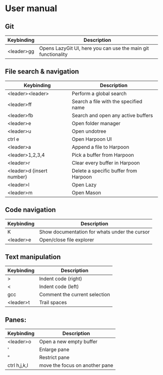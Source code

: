 # User manual

## Git
| Keybinding | Description |
| ---------- | ----------- |
| \<leader\>gg | Opens LazyGit UI, here you can use the main git functionality|

## File search & navigation
| Keybinding | Description |
| ---------- | ----------- |
| \<leader\>\<leader\> | Perform a global search |
| \<leader\>ff | Search a file with the specified name |
| \<leader\>fb | Search and open any active buffers |
| \<leader\>e | Open folder manager |
| \<leader\>u | Open undotree |
| ctrl e | Open Harpoon UI |
| \<leader\>a | Append a file to Harpoon |
| \<leader\>1,2,3,4 | Pick a buffer from Harpoon |
| \<leader\>r | Clear every buffer in Harpoon |
| \<leader\>d {insert number} | Delete a specific buffer from Harpoon |
| \<leader\>l | Open Lazy |
| \<leader\>m | Open Mason |

## Code navigation
| Keybinding | Description |
| ---------- | ----------- |
| K | Show documentation for whats under the cursor |
| \<leader\>e | Open/close file explorer |

## Text manipulation
| Keybinding | Description |
| ---------- | ----------- |
| > | Indent code (right) |
| < | Indent code (left)|
| gcc | Comment the current selection |
| \<leader\>t | Trail spaces |

## Panes:
| Keybinding | Description |
| ---------- | ----------- |
| \<leader\>o | Open a new empty buffer |
| ' | Enlarge pane |
| " | Restrict pane |
| ctrl h,j,k,l | move the focus on another pane |
